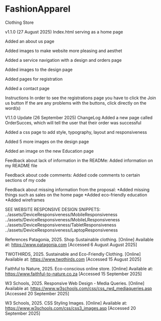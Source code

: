 # FashionApparel
Clothing Store

v1.1.0 (27 August 2025)
Index.html serving as a home page

Added an about us page

Added images to make website more pleasing and aesthet

Added a service navigation with a design and orders page

Added images to the design page

Added pages for registration

Added a contact page

Instructions
In order to see the registrations page you have to click the Join us button
If the are any problems with the buttons, click directly on the word(s)

V1.1.0 Update (26 September 2025)
ChangeLog
Added a new page called OrderSucces, which will tell the user that their order was successful

Added a css page to add style, typography, layout and responsiveness

Added 5 more images on the design page

Added an image on the new Education page

Feedback about lack of information in the READMe: Added information on my README file

Feedback about code comments: Added code comments to certain sections of my code

Feedback about missing information from the proposal: 
 *Added missing things such as sales on the home page
 *Added eco-friendly education
 *Added wireframes

SEE WEBSITE RESPONSIVE DESIGN SNIPPETS:
../assets/DeviceResponsiveness/MobileResponsiveness
../assets/DeviceResponsiveness/MobileLResponsiveness
../assets/DeviceResponsiveness/TabletResponsiveness
../assets/DeviceResponsiveness/LaptopResponsiveness

References
Patagonia, 2025. Shop Sustainable clothing. [Online] 
Available at: https://www.patagonia.com 
[Accessed 6 August August 2025]

TWOTHIRDS, 2025. Sustainable and Eco-Friendly Clothing. [Online]
Available at: https://www.twothirds.com
[Accessed 15 August 2025]

Faithful to Nature, 2025. Eco-conscious online store. [Online] 
Available at: https://www.faithful-to-nature.co.za 
[Accessed 15 September 2025]

W3 Schools, 2025. Responsive Web Design - Media Queries. [Online]
Available at: https://www.w3schools.com/css/css_rwd_mediaqueries.asp
[Accessed 20 September 2025]

W3 Schools, 2025. CSS Styling Images. [Online]
Available at: https://www.w3schools.com/css/css3_images.asp
[Accessed 20 September 2025]